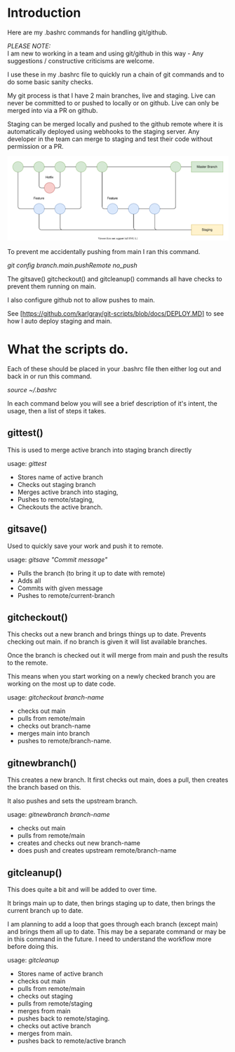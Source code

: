 # Introduction
Here are my .bashrc commands for handling git/github.

*PLEASE NOTE:*  
I am new to working in a team and using git/github in this way - Any suggestions / constructive criticisms are welcome.

I use these in my .bashrc file to quickly run a chain of git commands and to do some basic sanity checks.

My git process is that I have 2 main branches, live and staging.  Live can never be committed to or pushed to locally or on github.
Live can only be merged into via a PR on github.

Staging can be merged locally and pushed to the github remote where it is automatically deployed using webhooks to the staging server.  Any developer in the team can merge to staging and test their code without permission or a PR.

![Test Image 1](https://github.com/karlgray/git-scripts/blob/main/images/Git%20flow.svg)

To prevent me accidentally pushing from main I ran this command.

 *git config branch.main.pushRemote no_push*

 The gitsave() gitcheckout() and gitcleanup() commands all have checks to prevent them running on main.

 I also configure github not to allow pushes to main.

 See [https://github.com/karlgray/git-scripts/blob/docs/DEPLOY.MD] to see how I auto deploy staging and main.

# What the scripts do.

Each of these should be placed in your .bashrc file then either log out and back in or run this command.

*source ~/.bashrc*

In each command below you will see a brief description of it's intent, the usage, then a list of steps it takes.

## gittest()

This is used to merge active branch into staging branch directly

usage: *gittest*

* Stores name of active branch
* Checks out staging branch
* Merges active branch into staging, 
* Pushes to remote/staging, 
* Checkouts the active branch.


## gitsave()

Used to quickly save your work and push it to remote.

usage: *gitsave "Commit message"*

* Pulls the branch (to bring it up to date with remote)
* Adds all
* Commits with given message
* Pushes to remote/current-branch

## gitcheckout()

This checks out a new branch and brings things up to date.  Prevents checking out main.
if no branch is given it will list available branches.

Once the branch is checked out it will merge from main and push the results to the remote.

This means when you start working on a newly checked branch you are working on the most up to date code.

usage: *gitcheckout branch-name*

* checks out main
* pulls from remote/main
* checks out branch-name
* merges main into branch
* pushes to remote/branch-name.

 ## gitnewbranch()

This creates a new branch.  It first checks out main, does a pull, then creates the branch based on this.

It also pushes and sets the upstream branch.

usage: *gitnewbranch branch-name*

* checks out main
* pulls from remote/main
* creates and checks out new branch-name
* does push and creates upstream remote/branch-name

## gitcleanup()

This does quite a bit and will be added to over time.

It brings main up to date, then brings staging up to date, then brings the current branch up to date.

I am planning to add a loop that goes through each branch (except main) and brings them all up to date.  This may be a separate command or may be in this command in the future.  I need to understand the workflow more before doing this.

usage: *gitcleanup*

* Stores name of active branch
* checks out main
* pulls from remote/main
* checks out staging
* pulls from remote/staging
* merges from main
* pushes back to remote/staging.
* checks out active branch
* merges from main.
* pushes back to remote/active branch
